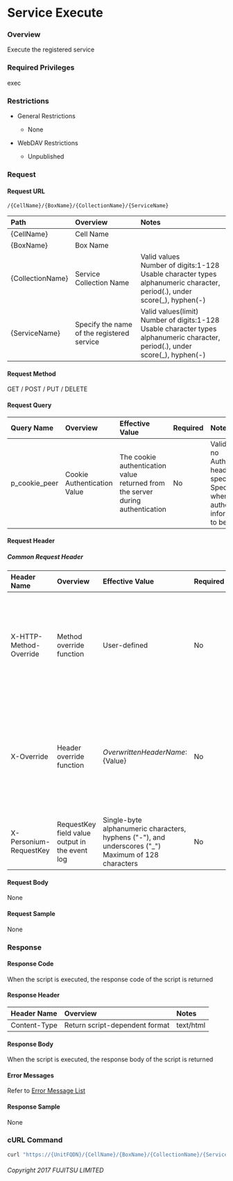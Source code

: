 # Service Execute

### Overview

Execute the registered service

### Required Privileges

exec

### Restrictions

* General Restrictions
    * None

* WebDAV Restrictions
    * Unpublished


### Request

#### Request URL

```
/{CellName}/{BoxName}/{CollectionName}/{ServiceName}
```

|Path|Overview|Notes|
|:--|:--|:--|
|{CellName}|Cell Name||
|{BoxName}|Box Name||
|{CollectionName}|Service Collection Name|Valid values <br>Number of digits:1-128<br>Usable character types<br>alphanumeric character, period(.), under score(_), hyphen(-)|
|{ServiceName}|Specify the name of the registered service|Valid values(limit) <br>Number of digits:1-128<br>Usable character types<br>alphanumeric character, period(.), under score(_), hyphen(-)|

#### Request Method

GET / POST / PUT / DELETE

#### Request Query

|Query Name|Overview|Effective Value|Required|Notes|
|:--|:--|:--|:--|:--|
|p_cookie_peer|Cookie Authentication Value|The cookie authentication value returned from the server during authentication|No|Valid only if no Authorization header specified<br>Specify this when cookie authentication information is to be used|

#### Request Header

##### Common Request Header

|Header Name|Overview|Effective Value|Required|Notes|
|:--|:--|:--|:--|:--|
|X-HTTP-Method-Override|Method override function|User-defined|No|Specifying this value in a request with the POST method indicates that the specified value is used as the method|
|X-Override|Header override function|${OverwrittenHeaderName}:${Value}|No|The normal HTTP header value is overwritten. Specify multiple X-Override headers for the overwriting of multiple headers|
|X-Personium-RequestKey|RequestKey field value output in the event log|Single-byte alphanumeric characters, hyphens ("-"), and underscores ("_")<br>Maximum of 128 characters|No|Supported in V 1.1.7 and later|

#### Request Body

None

#### Request Sample

None


### Response

#### Response Code

When the script is executed, the response code of the script is returned

#### Response Header

|Header Name|Overview|Notes|
|:--|:--|:--|
|Content-Type|Return script-dependent format|text/html|

#### Response Body

When the script is executed, the response body of the script is returned

#### Error Messages

Refer to [Error Message List](004_Error_Messages.html)

#### Response Sample

None


### cURL Command

```sh
curl "https://{UnitFQDN}/{CellName}/{BoxName}/{CollectionName}/{ServiceName}" -X GET -i -H "Authorization:Bearer {AccessToken}" -H "Accept:application/json"
```


###### Copyright 2017 FUJITSU LIMITED
